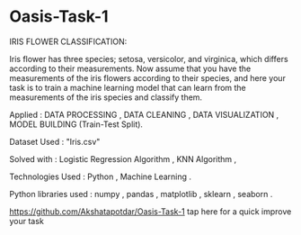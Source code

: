 # Oasis-Task-1
IRIS FLOWER CLASSIFICATION:

Iris flower has three species; setosa, versicolor, and virginica, which differs according to their measurements. Now assume that you have the measurements of the iris flowers according to their species, and here your task is to train a machine learning model that can learn from the measurements of the iris species and classify them.

Applied :
DATA PROCESSING ,
DATA CLEANING ,
DATA VISUALIZATION ,
MODEL BUILDING (Train-Test Split).

Dataset Used :
"Iris.csv"

Solved with :
Logistic Regression Algorithm ,
KNN Algorithm ,

Technologies Used :
Python , Machine Learning .

Python libraries used :
numpy ,
pandas ,
matplotlib ,
sklearn ,
seaborn .


https://github.com/Akshatapotdar/Oasis-Task-1 tap here for a quick improve your task
